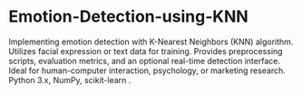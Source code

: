 # Emotion-Detection-using-KNN
Implementing emotion detection with K-Nearest Neighbors (KNN) algorithm. Utilizes facial expression or text data for training. Provides preprocessing scripts, evaluation metrics, and an optional real-time detection interface. Ideal for human-computer interaction, psychology, or marketing research. Python 3.x, NumPy, scikit-learn .
